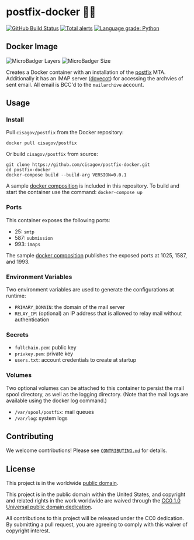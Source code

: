 # postfix-docker 📮🐳 #

[![GitHub Build Status](https://github.com/cisagov/postfix-docker/workflows/build/badge.svg)](https://github.com/cisagov/postfix-docker/actions)
[![Total alerts](https://img.shields.io/lgtm/alerts/g/cisagov/postfix-docker.svg?logo=lgtm&logoWidth=18)](https://lgtm.com/projects/g/cisagov/postfix-docker/alerts/)
[![Language grade: Python](https://img.shields.io/lgtm/grade/python/g/cisagov/postfix-docker.svg?logo=lgtm&logoWidth=18)](https://lgtm.com/projects/g/cisagov/postfix-docker/context:python)

## Docker Image ##

![MicroBadger Layers](https://img.shields.io/microbadger/layers/cisagov/postfix.svg)
![MicroBadger Size](https://img.shields.io/microbadger/image-size/cisagov/postfix.svg)

Creates a Docker container with an installation of the
[postfix](http://postfix.org) MTA.  Additionally it has an IMAP
server ([dovecot](https://dovecot.org)) for accessing the archvies
of sent email.  All email is BCC'd to the `mailarchive` account.

## Usage ##

### Install ###

Pull `cisagov/postfix` from the Docker repository:

    docker pull cisagov/postfix

Or build `cisagov/postfix` from source:

    git clone https://github.com/cisagov/postfix-docker.git
    cd postfix-docker
    docker-compose build --build-arg VERSION=0.0.1

A sample [docker composition](docker-compose.yml) is included in this repository.
To build and start the container use the command: `docker-compose up`

### Ports ###

This container exposes the following ports:

- 25: `smtp`
- 587: `submission`
- 993: `imaps`

The sample [docker composition](docker-compose.yml) publishes the
exposed ports at 1025, 1587, and 1993.

### Environment Variables ###

Two environment variables are used to generate the configurations at runtime:

- `PRIMARY_DOMAIN`: the domain of the mail server
- `RELAY_IP`: (optional) an IP address that is allowed to relay mail without authentication

### Secrets ###

- `fullchain.pem`: public key
- `privkey.pem`: private key
- `users.txt`: account credentials to create at startup

### Volumes ###

Two optional volumes can be attached to this container to persist the
mail spool directory, as well as the logging directory.  (Note that
the mail logs are available using the docker log command.)

- `/var/spool/postfix`: mail queues
- `/var/log`: system logs

## Contributing ##

We welcome contributions!  Please see [`CONTRIBUTING.md`](CONTRIBUTING.md) for
details.

## License ##

This project is in the worldwide [public domain](LICENSE.md).

This project is in the public domain within the United States, and
copyright and related rights in the work worldwide are waived through
the [CC0 1.0 Universal public domain
dedication](https://creativecommons.org/publicdomain/zero/1.0/).

All contributions to this project will be released under the CC0
dedication. By submitting a pull request, you are agreeing to comply
with this waiver of copyright interest.
